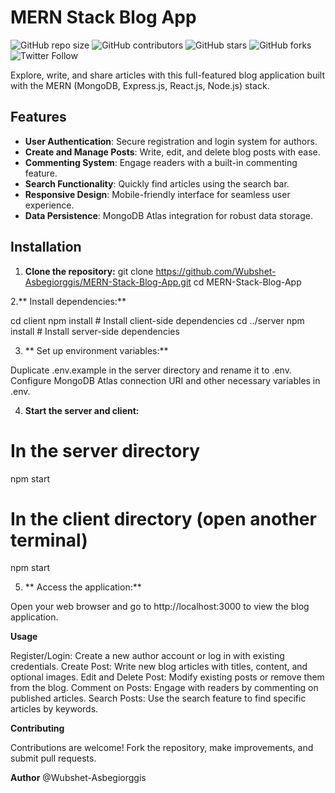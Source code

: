 # MERN Stack Blog App

![GitHub repo size](https://img.shields.io/github/repo-size/Wubshet-Asbegiorggis/MERN-Stack-Blog-App)
![GitHub contributors](https://img.shields.io/github/contributors/Wubshet-Asbegiorggis/MERN-Stack-Blog-App)
![GitHub stars](https://img.shields.io/github/stars/Wubshet-Asbegiorggis/MERN-Stack-Blog-App?style=social)
![GitHub forks](https://img.shields.io/github/forks/Wubshet-Asbegiorggis/MERN-Stack-Blog-App?style=social)
![Twitter Follow](https://img.shields.io/twitter/follow/Wubshet-Asbegiorggis?style=social)

Explore, write, and share articles with this full-featured blog application built with the MERN (MongoDB, Express.js, React.js, Node.js) stack.

## Features

- **User Authentication**: Secure registration and login system for authors.
- **Create and Manage Posts**: Write, edit, and delete blog posts with ease.
- **Commenting System**: Engage readers with a built-in commenting feature.
- **Search Functionality**: Quickly find articles using the search bar.
- **Responsive Design**: Mobile-friendly interface for seamless user experience.
- **Data Persistence**: MongoDB Atlas integration for robust data storage.

## Installation

1. **Clone the repository:** 
   git clone https://github.com/Wubshet-Asbegiorggis/MERN-Stack-Blog-App.git
   cd MERN-Stack-Blog-App
   
2.** Install dependencies:**

  cd client
  npm install  # Install client-side dependencies
  cd ../server
  npm install  # Install server-side dependencies
  
3. ** Set up environment variables:**

  Duplicate .env.example in the server directory and rename it to .env.
  Configure MongoDB Atlas connection URI and other necessary variables in .env.

4. **Start the server and client:**

 # In the server directory
  npm start
  
  # In the client directory (open another terminal)
  npm start

5. ** Access the application:**
   
  Open your web browser and go to http://localhost:3000 to view the blog application.

**Usage**

  Register/Login: Create a new author account or log in with existing credentials.
  Create Post: Write new blog articles with titles, content, and optional images.
  Edit and Delete Post: Modify existing posts or remove them from the blog.
  Comment on Posts: Engage with readers by commenting on published articles.
  Search Posts: Use the search feature to find specific articles by keywords.
  
**Contributing**

  Contributions are welcome! Fork the repository, make improvements, and submit pull requests.


**Author**
    @Wubshet-Asbegiorggis
